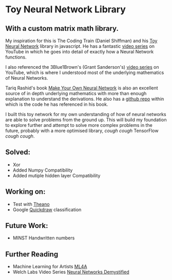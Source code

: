# Toy Neural Network Library
## With a custom matrix math library.
My inspiration for this is The Coding Train (Daniel Shiffman) and his [Toy Neural Network](https://github.com/CodingTrain/Toy-Neural-Network-JS) library in javascript. He has a fantastic [video series](https://www.youtube.com/watch?v=XJ7HLz9VYz0&list=PLRqwX-V7Uu6aCibgK1PTWWu9by6XFdCfh) on YouTube in which he goes into detail of exactly how a Neural Network functions.

I also referenced the 3Blue1Brown's (Grant Sanderson's) [video series](https://www.youtube.com/playlist?list=PLZHQObOWTQDNU6R1_67000Dx_ZCJB-3pi) on YouTube, which is where I understood most of the underlying mathematics of Neural Networks.

Tariq Rashid's book [Make Your Own Neural Network](https://www.amazon.com/Make-Your-Own-Neural-Network-ebook/dp/B01EER4Z4G/) is also an excellent source of in depth underlying mathematics with more than enough explanation to understand the derivations. He also has a [github repo](https://github.com/makeyourownneuralnetwork/makeyourownneuralnetwork) within which is the code he has referenced in his book.

I built this toy network for my own understanding of how of neural networks are able to solve problems from the ground up. This will build my foundation to explore further and attempt to solve more complex problems in the future, probably with a more optimised library, *cough cough* TensorFlow *cough cough*.

## Solved:
* Xor
* Added Numpy Compatibility
* Added mutiple hidden layer Compatibility

## Working on:
*  Test with [Theano](http://deeplearning.net/software/theano/)
*  Google [Quickdraw](https://quickdraw.withgoogle.com) classification

## Future Work:
*  MINST Handwritten numbers


## Further Reading
* Machine Learning for Artists [ML4A](https://ml4a.github.io/ml4a/how_neural_networks_are_trained/)
* Welch Labs Video Series [Neural Networks Demystified](https://www.youtube.com/watch?v=bxe2T-V8XRs&list=PLiaHhY2iBX9hdHaRr6b7XevZtgZRa1PoU)
